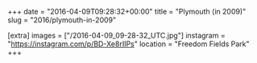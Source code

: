+++
date = "2016-04-09T09:28:32+00:00"
title = "Plymouth (in 2009)"
slug = "2016/plymouth-in-2009"

[extra]
images = ["/2016-04-09_09-28-32_UTC.jpg"]
instagram = "https://instagram.com/p/BD-Xe8rIIPs"
location = "Freedom Fields Park"
+++
